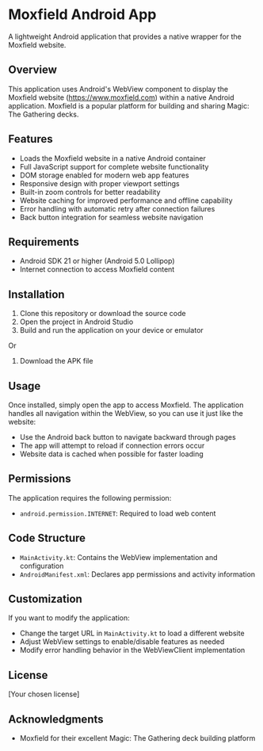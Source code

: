 # Moxfield Android App

A lightweight Android application that provides a native wrapper for the Moxfield website.

## Overview

This application uses Android's WebView component to display the Moxfield website (https://www.moxfield.com) within a native Android application. Moxfield is a popular platform for building and sharing Magic: The Gathering decks.

## Features

- Loads the Moxfield website in a native Android container
- Full JavaScript support for complete website functionality
- DOM storage enabled for modern web app features
- Responsive design with proper viewport settings
- Built-in zoom controls for better readability
- Website caching for improved performance and offline capability
- Error handling with automatic retry after connection failures
- Back button integration for seamless website navigation

## Requirements

- Android SDK 21 or higher (Android 5.0 Lollipop)
- Internet connection to access Moxfield content

## Installation

1. Clone this repository or download the source code
2. Open the project in Android Studio
3. Build and run the application on your device or emulator

Or

1. Download the APK file

## Usage

Once installed, simply open the app to access Moxfield. The application handles all navigation within the WebView, so you can use it just like the website:

- Use the Android back button to navigate backward through pages
- The app will attempt to reload if connection errors occur
- Website data is cached when possible for faster loading

## Permissions

The application requires the following permission:
- `android.permission.INTERNET`: Required to load web content

## Code Structure

- `MainActivity.kt`: Contains the WebView implementation and configuration
- `AndroidManifest.xml`: Declares app permissions and activity information

## Customization

If you want to modify the application:

- Change the target URL in `MainActivity.kt` to load a different website
- Adjust WebView settings to enable/disable features as needed
- Modify error handling behavior in the WebViewClient implementation

## License

[Your chosen license]

## Acknowledgments

- Moxfield for their excellent Magic: The Gathering deck building platform
